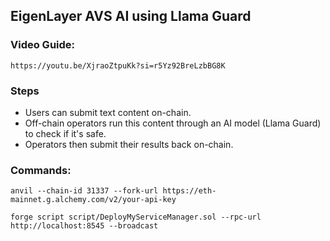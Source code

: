 ## EigenLayer AVS AI using Llama Guard

### Video Guide:

```
https://youtu.be/XjraoZtpuKk?si=r5Yz92BreLzbBG8K
```

### Steps

- Users can submit text content on-chain.
- Off-chain operators run this content through an AI model (Llama Guard) to check if it's safe.
- Operators then submit their results back on-chain.

### Commands:

```
anvil --chain-id 31337 --fork-url https://eth-mainnet.g.alchemy.com/v2/your-api-key
```

```
forge script script/DeployMyServiceManager.sol --rpc-url http://localhost:8545 --broadcast
```
